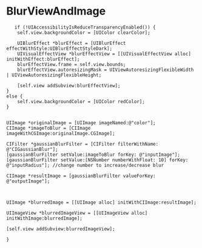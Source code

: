 # BlurViewAndImage


  
  
       if (!UIAccessibilityIsReduceTransparencyEnabled()) { 
        self.view.backgroundColor = [UIColor clearColor];
        
        UIBlurEffect *blurEffect = [UIBlurEffect effectWithStyle:UIBlurEffectStyleDark];
        UIVisualEffectView *blurEffectView = [[UIVisualEffectView alloc] initWithEffect:blurEffect];
        blurEffectView.frame = self.view.bounds;
        blurEffectView.autoresizingMask = UIViewAutoresizingFlexibleWidth | UIViewAutoresizingFlexibleHeight;
        
        [self.view addSubview:blurEffectView];
    }
    else {
        self.view.backgroundColor = [UIColor redColor];
    }
    
   
    UIImage *originalImage = [UIImage imageNamed:@"color"];
    CIImage *imageToBlur = [CIImage imageWithCGImage:originalImage.CGImage];
    
    CIFilter *gaussianBlurFilter = [CIFilter filterWithName: @"CIGaussianBlur"];
    [gaussianBlurFilter setValue:imageToBlur forKey: @"inputImage"];
    [gaussianBlurFilter setValue:[NSNumber numberWithFloat: 10] forKey: @"inputRadius"]; //change number to increase/decrease blur
    
    CIImage *resultImage = [gaussianBlurFilter valueForKey: @"outputImage"];
    
    
    
    UIImage *blurredImage = [[UIImage alloc] initWithCIImage:resultImage];
    
    UIImageView *blurredImageView = [[UIImageView alloc] initWithImage:blurredImage];
    
    [self.view addSubview:blurredImageView];
    
    }
